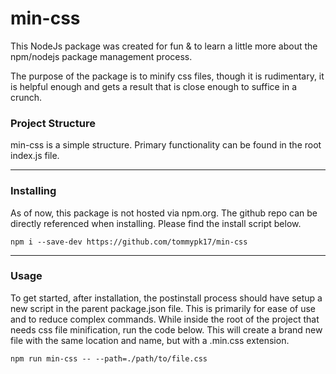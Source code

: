 <h1>min-css</h1>
<p>This NodeJs package was created for fun & to learn a little more about the npm/nodejs package management process.</p>
<p>The purpose of the package is to minify css files, though it is rudimentary, it is helpful enough and gets a result that is close enough to suffice in a crunch.</p>
<h3>Project Structure</h3>
<p>min-css is a simple structure. Primary functionality can be found in the root index.js file.</p>
<hr/>
<h3>Installing</h3>
<p>As of now, this package is not hosted via npm.org. The github repo can be directly referenced when installing. Please find the install script below.</p>
<code>npm i --save-dev https://github.com/tommypk17/min-css</code>
<hr/>
<h3>Usage</h3>
<p>
To get started, after installation, the postinstall process should have setup a new script in the parent package.json file. This is primarily for ease of use and to reduce complex commands.
While inside the root of the project that needs css file minification, run the code below. This will create a brand new file with the same location and name, but with a .min.css extension.
</p>
<code>npm run min-css -- --path=./path/to/file.css</code>